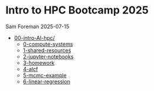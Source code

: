 # Intro to HPC Bootcamp 2025
Sam Foreman
2025-07-15

<link rel="preconnect" href="https://fonts.googleapis.com">

- [00-intro-AI-hpc/](./00-intro-AI-hpc/index.qmd)
  - [0-compute-systems](./00-intro-AI-hpc/0-compute-systems/index.qmd)
  - [1-shared-resources](./00-intro-AI-HPC/1-shared-resources/index.qmd)
  - [2-jupyter-notebooks](./00-intro-AI-hpc/2-jupyter-notebooks/index.qmd)
  - [3-homework](./00-intro-AI-hpc/3-homework/index.qmd)
  - [4-alcf](./00-intro-AI-hpc/4-alcf/index.qmd)
  - [5-mcmc-example](./00-intro-AI-hpc/5-mcmc-example/index.qmd)
  - [6-linear-regression](./00-intro-AI-hpc/6-linear-regression/index.qmd)
